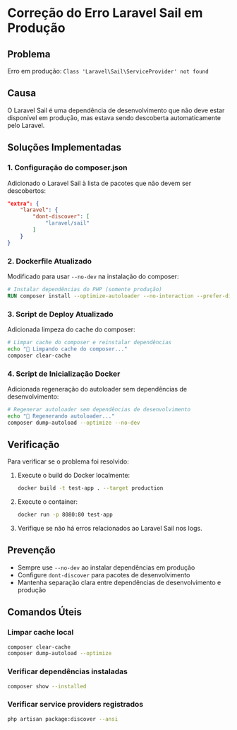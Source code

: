 # Correção do Erro Laravel Sail em Produção

## Problema
Erro em produção: `Class 'Laravel\Sail\ServiceProvider' not found`

## Causa
O Laravel Sail é uma dependência de desenvolvimento que não deve estar disponível em produção, mas estava sendo descoberta automaticamente pelo Laravel.

## Soluções Implementadas

### 1. Configuração do composer.json
Adicionado o Laravel Sail à lista de pacotes que não devem ser descobertos:

```json
"extra": {
    "laravel": {
        "dont-discover": [
            "laravel/sail"
        ]
    }
}
```

### 2. Dockerfile Atualizado
Modificado para usar `--no-dev` na instalação do composer:

```dockerfile
# Instalar dependências do PHP (somente produção)
RUN composer install --optimize-autoloader --no-interaction --prefer-dist --no-scripts --no-dev
```

### 3. Script de Deploy Atualizado
Adicionada limpeza do cache do composer:

```bash
# Limpar cache do composer e reinstalar dependências
echo "🧹 Limpando cache do composer..."
composer clear-cache
```

### 4. Script de Inicialização Docker
Adicionada regeneração do autoloader sem dependências de desenvolvimento:

```bash
# Regenerar autoloader sem dependências de desenvolvimento
echo "🔄 Regenerando autoloader..."
composer dump-autoload --optimize --no-dev
```

## Verificação
Para verificar se o problema foi resolvido:

1. Execute o build do Docker localmente:
   ```bash
   docker build -t test-app . --target production
   ```

2. Execute o container:
   ```bash
   docker run -p 8080:80 test-app
   ```

3. Verifique se não há erros relacionados ao Laravel Sail nos logs.

## Prevenção
- Sempre use `--no-dev` ao instalar dependências em produção
- Configure `dont-discover` para pacotes de desenvolvimento
- Mantenha separação clara entre dependências de desenvolvimento e produção

## Comandos Úteis

### Limpar cache local
```bash
composer clear-cache
composer dump-autoload --optimize
```

### Verificar dependências instaladas
```bash
composer show --installed
```

### Verificar service providers registrados
```bash
php artisan package:discover --ansi
```

